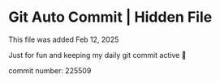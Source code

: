 # Git Auto Commit | Hidden File

This file was added Feb 12, 2025

Just for fun and keeping my daily git commit active 🤪

commit number: 225509
